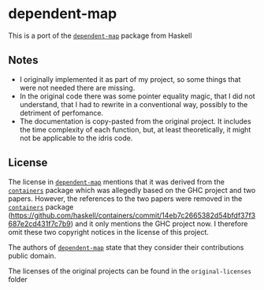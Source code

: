 # dependent-map

This is a port of the
[`dependent-map`](https://hackage.haskell.org/package/dependent-map)
package from Haskell

## Notes
- I originally implemented it as part of my project, so some things that were
  not needed there are missing.
- In the original code there was some pointer equality magic, that I did not
  understand, that I had to rewrite in a conventional way, possibly to the
  detriment of perfomance.
- The documentation is copy-pasted from the original project. It includes the
  time complexity of each function, but, at least theoretically, it might not
  be applicable to the idris code.

## License
The license in
[`dependent-map`](https://hackage.haskell.org/package/dependent-map) mentions
that it was derived from the
[`containers`](https://hackage.haskell.org/package/containers) package which
was allegedly based on the GHC project and two papers. However, the references
to the two papers were removed in the
[`containers`](https://hackage.haskell.org/package/containers) package
(https://github.com/haskell/containers/commit/14eb7c2665382d54bfdf37f3687e2cd431f7c7b9)
and it only mentions the GHC project now. I therefore omit these two copyright
notices in the license of this project.

The authors of
[`dependent-map`](https://hackage.haskell.org/package/dependent-map) state
that they consider their contributions public domain.

The licenses of the original projects can be found in the `original-licenses`
folder
